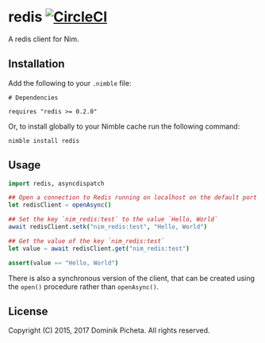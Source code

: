 # redis [![CircleCI](https://circleci.com/gh/nim-lang/redis.svg?style=svg)](https://circleci.com/gh/nim-lang/redis)

A redis client for Nim.

## Installation

Add the following to your `.nimble` file:

```
# Dependencies

requires "redis >= 0.2.0"
```

Or, to install globally to your Nimble cache run the following command:

```
nimble install redis
```

## Usage

```nim
import redis, asyncdispatch

## Open a connection to Redis running on localhost on the default port (6379)
let redisClient = openAsync()

## Set the key `nim_redis:test` to the value `Hello, World`
await redisClient.setk("nim_redis:test", "Hello, World")

## Get the value of the key `nim_redis:test`
let value = await redisClient.get("nim_redis:test")

assert(value == "Hello, World")
```

There is also a synchronous version of the client, that can be created using the `open()` procedure rather than `openAsync()`.

## License

Copyright (C) 2015, 2017 Dominik Picheta. All rights reserved.
